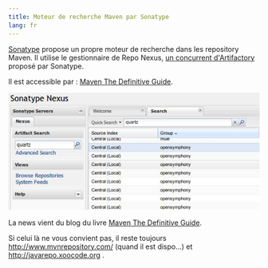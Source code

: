 ```yaml
---
title: Moteur de recherche Maven par Sonatype
lang: fr
---
```


[Sonatype](http://www.sonatype.com/) propose un propre moteur de recherche dans les repository Maven. Il utilise le gestionnaire de Repo Nexus, [un concurrent d'Artifactory](http://cfossguy.blogspot.com/2008/09/my-artifactory-versus-nexus-experience.html) proposé par Sonatype.

Il est accessible par : [Maven The Definitive Guide](http://blogs.sonatype.com/people/book/2008/11/11/searching-the-maven-repository/).

![](/assets/images/posts/2008/11/sonatype_nexus.jpeg)

La news vient du blog du livre [Maven The Definitive Guide](http://blogs.sonatype.com/people/book/2008/11/11/searching-the-maven-repository/).

Si celui là ne vous convient pas, il reste toujours http://www.mvnrepository.com/ (quand il est dispo...) et http://javarepo.xoocode.org .
